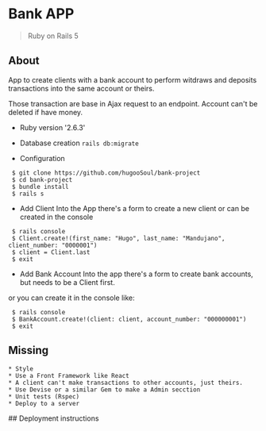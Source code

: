 # Bank APP

> Ruby on Rails 5

## About
App to create clients with a bank account to perform witdraws and deposits transactions into the same account or theirs.

Those transaction are base in Ajax request to an endpoint.
Account can't be deleted if have money.
* Ruby version
    '2.6.3'
    
* Database creation
`rails db:migrate`

* Configuration
```
 $ git clone https://github.com/hugooSoul/bank-project
 $ cd bank-project
 $ bundle install
 $ rails s
 ```

* Add Client
Into the App there's a form to create a new client or can be created in the console

```
 $ rails console
 $ Client.create!(first_name: "Hugo", last_name: "Mandujano", client_number: "0000001") 
 $ client = Client.last
 $ exit
 ```

* Add Bank Account
Into the app there's a form to create bank accounts, but needs to be a Client first.

or you can create it in the console like:

```
 $ rails console
 $ BankAccount.create!(client: client, account_number: "000000001")
 $ exit
 ```

## Missing
    * Style
    * Use a Front Framework like React 
    * A client can't make transactions to other accounts, just theirs.
    * Use Devise or a similar Gem to make a Admin secction 
    * Unit tests (Rspec)
    * Deploy to a server


## Deployment instructions

